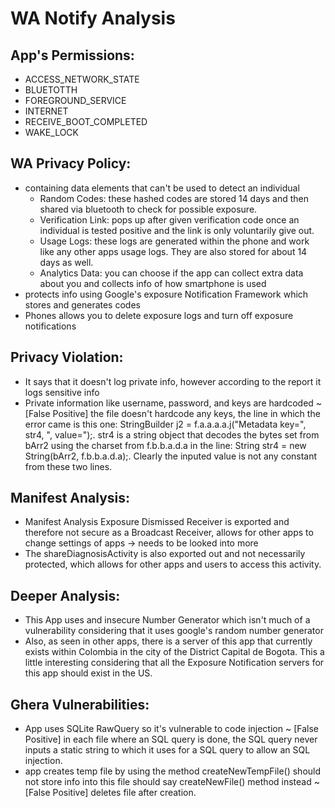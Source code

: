 # WA Notify Analysis

## App's Permissions:
- ACCESS_NETWORK_STATE
- BLUETOTTH
- FOREGROUND_SERVICE
- INTERNET
- RECEIVE_BOOT_COMPLETED
- WAKE_LOCK

## WA Privacy Policy:
- containing data elements that can't be used to detect an individual
	- Random Codes: these hashed codes are stored 14 days and then 
	  shared via bluetooth to check for possible exposure.
	- Verification Link: pops up after given verification code once 
	  an individual is tested positive and the link is only voluntarily
	  give out.
	- Usage Logs: these logs are generated within the phone and work like
	  any other apps usage logs. They are also stored for about
	  14 days as well.
	- Analytics Data: you can choose if the app can collect extra data 
	  about you and collects info of how smartphone is used
- protects info using Google's exposure Notification Framework which stores and
generates codes
- Phones allows you to delete exposure logs and turn off exposure notifications

## Privacy Violation:
- It says that it doesn't log private info, however according to the report
it logs sensitive info 
- Private information like username, password, and keys are hardcoded ~ [False Positive] the file doesn't hardcode any keys, the line in which the error came is this one: StringBuilder j2 = f.a.a.a.a.j("Metadata key=", str4, ", value=");. str4 is a string object that decodes the bytes set from bArr2 using the charset from f.b.b.a.d.a in the line: String str4 = new String(bArr2, f.b.b.a.d.a);. Clearly the inputed value is not any constant from these two lines.  

## Manifest Analysis:
- Manifest Analysis Exposure Dismissed Receiver is exported and therefore not secure as a Broadcast Receiver, allows for other apps to change settings of apps -> needs to be looked into more
- The shareDiagnosisActivity is also exported out and not necessarily protected, which allows for other apps and users to access this activity. 

## Deeper Analysis:
- This App uses and insecure Number Generator which isn't much of a vulnerability considering that it uses google's random number generator
- Also, as seen in other apps, there is a server of this app that currently exists within Colombia in the city of the District Capital de Bogota. This a little interesting considering that all the Exposure Notification servers for this app should exist in the US.

## Ghera Vulnerabilities:
- App uses SQLite RawQuery so it's vulnerable to code injection ~ [False Positive] in each file where an SQL query is done, the SQL query never inputs a static string to which it uses for a SQL query to allow an SQL injection.
- app creates temp file by using the method createNewTempFile() should not store info
into this file should say createNewFile() method instead ~ [False Positive] deletes file after creation.
